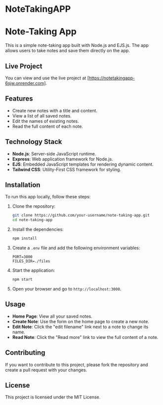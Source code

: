# NoteTakingAPP

# Note-Taking App

This is a simple note-taking app built with Node.js and EJS.js. The app allows users to take notes and save them directly on the app.

## Live Project

You can view and use the live project at [https://notetakingapp-6sjw.onrender.com].

## Features

- Create new notes with a title and content.
- View a list of all saved notes. 
- Edit the names of existing notes.
- Read the full content of each note.
 
## Technology Stack

- **Node.js**: Server-side JavaScript runtime.
- **Express**: Web application framework for Node.js.
- **EJS**: Embedded JavaScript templates for rendering dynamic content.
- **Tailwind CSS**: Utility-First CSS framework for styling.

## Installation

To run this app locally, follow these steps:

1. Clone the repository:
    ```bash
    git clone https://github.com/your-username/note-taking-app.git
    cd note-taking-app
    ```

2. Install the dependencies:
    ```bash
    npm install
    ```

3. Create a `.env` file and add the following environment variables:
    ```plaintext
    PORT=3000
    FILES_DIR=./files
    ```

4. Start the application:
    ```bash
    npm start
    ```

5. Open your browser and go to `http://localhost:3000`.

## Usage

- **Home Page**: View all your saved notes.
- **Create Note**: Use the form on the home page to create a new note.
- **Edit Note**: Click the "edit filename" link next to a note to change its name.
- **Read Note**: Click the "Read more" link to view the full content of a note.

## Contributing

If you want to contribute to this project, please fork the repository and create a pull request with your changes.

## License

This project is licensed under the MIT License.


